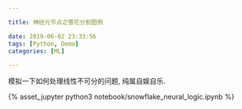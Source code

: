 ```yaml
---

title: 神经元节点之雪花分割图例

date: 2019-06-02 23:33:56
tags: [Python, Demo]
categories: [ML]

---
```


模拟一下如何处理线性不可分的问题, 纯属自娱自乐.

<!-- more -->

{% asset_jupyter python3 notebook/snowflake_neural_logic.ipynb %}


